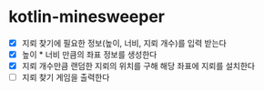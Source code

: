 # kotlin-minesweeper

- [x] 지뢰 찾기에 필요한 정보(높이, 너비, 지뢰 개수)를 입력 받는다
- [x] 높이 * 너비 만큼의 좌표 정보를 생성한다
- [x] 지뢰 개수만큼 랜덤한 지뢰의 위치를 구해 해당 좌표에 지뢰를 설치한다
- [ ] 지뢰 찾기 게임을 출력한다